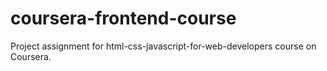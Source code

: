 # coursera-frontend-course
Project assignment for html-css-javascript-for-web-developers course on Coursera.
